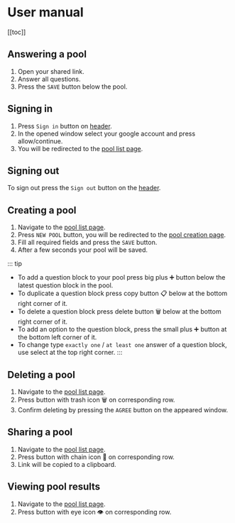 # User manual

[[toc]]

## Answering a pool
1. Open your shared link.
2. Answer all questions.
3. Press the `SAVE` button below the pool. 

## Signing in
1. Press `Sign in` button on [header](./pageReference.md#header).
2. In the opened window select your google account and press allow/continue.
3. You will be redirected to the [pool list page](./pageReference.md#pool-list).

## Signing out
To sign out press the `Sign out` button on the [header](./pageReference.md#header).

## Creating a pool
1. Navigate to the [pool list page](./pageReference.md#pool-list).
2. Press `NEW POOL` button, you will be redirected to the [pool creation page](./pageReference.md#pool-creation).
3. Fill all required fields and press the `SAVE` button.
4. After a few seconds your pool will be saved.

::: tip
* To add a question block to your pool press big plus :heavy_plus_sign: button below the latest question block in the pool.
* To duplicate a question block press copy button :clipboard: below at the bottom right corner of it.
* To delete a question block press delete button :wastebasket: below at the bottom right corner of it.
* To add an option to the question block, press the small plus :heavy_plus_sign: button at the bottom left corner of it.
* To change type `exactly one` / `at least one` answer of a question block, use select at the top right corner.
:::

## Deleting a pool
1. Navigate to the [pool list page](./pageReference.md#pool-list).
2. Press button with trash icon :wastebasket: on corresponding row.
3. Confirm deleting by pressing the `AGREE` button on the appeared window.

## Sharing a pool
1. Navigate to the [pool list page](./pageReference.md#pool-list).
2. Press button with chain icon :link: on corresponding row.
3. Link will be copied to a clipboard.

## Viewing pool results
1. Navigate to the [pool list page](./pageReference.md#pool-list).
2. Press button with eye icon :eye: on corresponding row.
